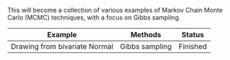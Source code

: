 This will become a collection of various examples of Markov Chain Monte Carlo (MCMC) techniques, with a focus on Gibbs sampling.

| Example                         | Methods                       | Status   |
| ------------------------------- | ----------------------------- | -------- |
| Drawing from bivariate Normal   | Gibbs sampling                | Finished |

